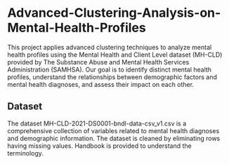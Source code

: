 # Advanced-Clustering-Analysis-on-Mental-Health-Profiles
This project applies advanced clustering techniques to analyze mental health profiles using the Mental Health and Client Level dataset (MH-CLD) provided by The Substance Abuse and Mental Health Services Administration (SAMHSA). Our goal is to identify distinct mental health profiles, understand the relationships between demographic factors and mental health diagnoses, and assess their impact on each other.

## Dataset

The dataset MH-CLD-2021-DS0001-bndl-data-csv_v1.csv is a comprehensive collection of variables related to mental health diagnoses and demographic information. The dataset is cleaned by eliminating rows having missing values. Handbook is provided to understand the terminology.

